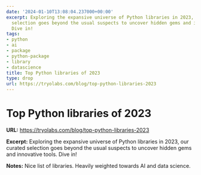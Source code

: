 ```yaml
---
date: '2024-01-10T13:08:04.237000+00:00'
excerpt: Exploring the expansive universe of Python libraries in 2023, our curated
  selection goes beyond the usual suspects to uncover hidden gems and innovative tools.
  Dive in!
tags:
- python
- ai
- package
- python-package
- library
- datascience
title: Top Python libraries of 2023
type: drop
url: https://tryolabs.com/blog/top-python-libraries-2023
---
```


# Top Python libraries of 2023

**URL:** https://tryolabs.com/blog/top-python-libraries-2023

**Excerpt:** Exploring the expansive universe of Python libraries in 2023, our curated selection goes beyond the usual suspects to uncover hidden gems and innovative tools. Dive in!

**Notes:**
Nice list of libraries. Heavily weighted towards AI and data science. 
